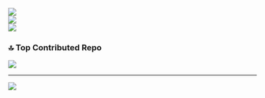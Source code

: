 
![](https://github-readme-stats.vercel.app/api?username=evielm9awda&theme=dark&hide_border=false&include_all_commits=true&count_private=true)<br/>
![](https://github-readme-streak-stats.herokuapp.com/?user=evielm9awda&theme=dark&hide_border=false)<br/>
![](https://github-readme-stats.vercel.app/api/top-langs/?username=evielm9awda&theme=dark&hide_border=false&include_all_commits=true&count_private=true&layout=compact)

### 🔝 Top Contributed Repo
![](https://github-contributor-stats.vercel.app/api?username=evielm9awda&limit=5&theme=dracula&combine_all_yearly_contributions=true)

---
[![](https://visitcount.itsvg.in/api?id=evielm9awda&icon=0&color=0)](https://visitcount.itsvg.in)

<!-- Proudly created with GPRM ( https://gprm.itsvg.in ) -->
